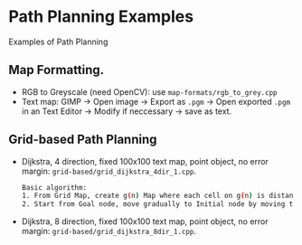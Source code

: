 # Path Planning Examples
Examples of Path Planning

## Map Formatting.
* RGB to Greyscale (need OpenCV): use `map-formats/rgb_to_grey.cpp`
* Text map: GIMP -> Open image -> Export as `.pgm` -> Open exported `.pgm` in an Text Editor -> Modify if neccessary -> save as text.

## Grid-based Path Planning
* Dijkstra, 4 direction, fixed 100x100 text map, point object, no error margin: `grid-based/grid_dijkstra_4dir_1.cpp`.
  ```sh
  Basic algorithm:
  1. From Grid Map, create g(n) Map where each cell on g(n) is distance from that cell to Initial Position.
  2. Start from Goal node, move gradually to Initial node by moving to adjacent cell with smallest cost.
  ```
* Dijkstra, 8 direction, fixed 100x100 text map, point object, no error margin: `grid-based/grid_dijkstra_8dir_1.cpp`.

